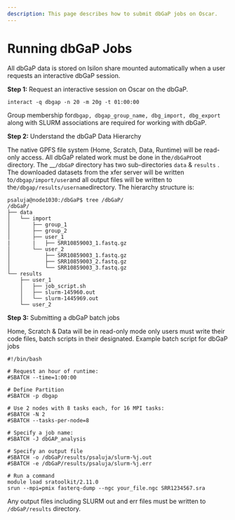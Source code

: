 ```yaml
---
description: This page describes how to submit dbGaP jobs on Oscar.
---
```


# Running dbGaP Jobs

All dbGaP data is stored on Isilon share mounted automatically when a user requests an interactive dbGaP session. 

**Step 1:** Request an interactive session on Oscar on the dbGaP. 

```text
interact -q dbgap -n 20 -m 20g -t 01:00:00
```

Group membership for`dbgap, dbgap_group_name, dbg_import, dbg_export` along with SLURM associations are required for working with dbGaP. 

**Step 2:** Understand the dbGaP Data Hierarchy

The native GPFS file system \(Home, Scratch, Data, Runtime\) will be read-only access. All dbGaP related work must be done in the`/dbGaP`root directory. The __`/dbGaP` directory has two sub-directories `data` & `results` . The downloaded datasets from the xfer server will be written to`/dbgap/import/user`and all output files will be written to the`/dbgap/results/username`directory. The hierarchy structure is:

```text
psaluja@node1030:/dbGaP$ tree /dbGaP/
/dbGaP/
├── data
│   └── import
│       ├── group_1
│       ├── group_2
│       ├── user_1
|       |   ├── SRR10859003_1.fastq.gz
│       └── user_2
│           ├── SRR10859003_1.fastq.gz
│           ├── SRR10859003_2.fastq.gz
│           └── SRR10859003_3.fastq.gz
└── results
    ├── user_1
    │   ├── job_script.sh
    │   ├── slurm-145960.out
    │   └── slurm-1445969.out
    └── user_2
```

**Step 3:** Submitting a dbGaP batch jobs

Home, Scratch & Data will be in read-only mode only users must write their code files, batch scripts in their designated. Example batch script for dbGaP jobs

```text
#!/bin/bash

# Request an hour of runtime:
#SBATCH --time=1:00:00

# Define Partition 
#SBATCH -p dbgap

# Use 2 nodes with 8 tasks each, for 16 MPI tasks:
#SBATCH -N 2
#SBATCH --tasks-per-node=8

# Specify a job name:
#SBATCH -J dbGAP_analysis

# Specify an output file
#SBATCH -o /dbGaP/results/psaluja/slurm-%j.out
#SBATCH -e /dbGaP/results/psaluja/slurm-%j.err

# Run a command
module load sratoolkit/2.11.0
srun --mpi=pmix fasterq-dump --ngc your_file.ngc SRR1234567.sra
```

Any output files including SLURM out and err files must be written to `/dbGaP/results` directory. 







